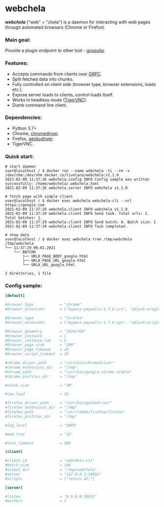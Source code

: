 # webchela


***webchela*** ("web" + "chela") is a daemon for interacting with web pages through automated browsers (Chrome or Firefox). 

### Main goal:

Provide a plugin endpoint to other tool - [gosquito](https://github.com/livelace/gosquito). 

### Features:

* Accepts commands from clients over [GRPC](https://grpc.io/). 
* Split fetched data into chunks.
* Fully controlled on client side (browser type, browser extensions, loads etc.). 
* Expose server loads to clients, control loads itself.
* Works in headless mode ([TigerVNC](https://wiki.archlinux.org/index.php/TigerVNC)).
* Dumb command line client.

### Dependencies:

* Python 3.7+
* Chrome, [chromedriver](https://chromedriver.chromium.org/).
* Firefox, [geckodriver](https://github.com/mozilla/geckodriver).
* TigerVNC.

### Quick start:

```shell script
# start daemon
user@localhost / $ docker run --name webchela -ti --rm -v /dev/shm:/dev/shm docker.io/livelace/webchela:v1.1.0
2021-02-09 11:37:26 webchela.config INFO Config sample was written successfully: /home/webchela/.webchela.toml
2021-02-09 11:37:26 webchela.server INFO webchela v1.1.0

# fetch page with simple client
user@localhost / $ docker exec webchela webchela-cli --url https://google.com
2021-02-09 11:37:29 webchela.client INFO webchela v1.1.0
2021-02-09 11:37:29 webchela.client INFO Send task. Total urls: 1. Total batches: 1.
2021-02-09 11:37:29 webchela.client INFO Send batch: 0. Batch size: 1
2021-02-09 11:37:34 webchela.client INFO Task completed.

# show data
user@localhost / $ docker exec webchela tree /tmp/webchela
/tmp/webchela
└── 11:37:29_09.02.2021
    └── BATCH0
        ├── URL0_PAGE_BODY_google.html
        ├── URL0_PAGE_URL_google.html
        └── URL0_URL_google.html

2 directories, 1 file
```

### Config sample:

```toml
[default]

#browser_type            = "chrome"
#browser_extension       = ["bypass-paywalls-1.7.6.crx", "ublock-origin-1.30.6.crx"]

#browser_type            = "firefox"
#browser_extension       = ["bypass-paywalls-1.7.6.xpi", "ublock-origin-1.30.6.xpi"]

#browser_geometry        = "1024x768"
#browser_instance        = 1
#browser_instance_tab    = 5
#browser_page_size       = "10M"
#browser_page_timeout    = 20
#browser_script_timeout  = 20

#chrome_driver_path      = "/usr/bin/chromedriver"
#chrome_extensions_dir   = "/tmp"
#chrome_path             = "/usr/bin/google-chrome-stable"
#chrome_profiles_dir     = "/tmp"

#chunk_size              = "3M"

#cpu_load                = 25

#firefox_driver_path     = "/usr/bin/geckodriver"
#firefox_extensions_dir  = "/tmp"
#firefox_path            = "/usr/lib64/firefox/firefox"
#firefox_profiles_dir    = "/tmp"

#log_level               = "INFO"

#mem_free                = "1G"

#task_timeout            = 300

[client]

#client_id               = "webchela-cli"
#batch_size              = 100
#output_dir              = "/tmp/webchela"
#server                  = "127.0.0.1:50051"
#scripts                 = ["return 42;"]

[server]

#listen                  = "0.0.0.0:50051"
#workers                 = 1
```